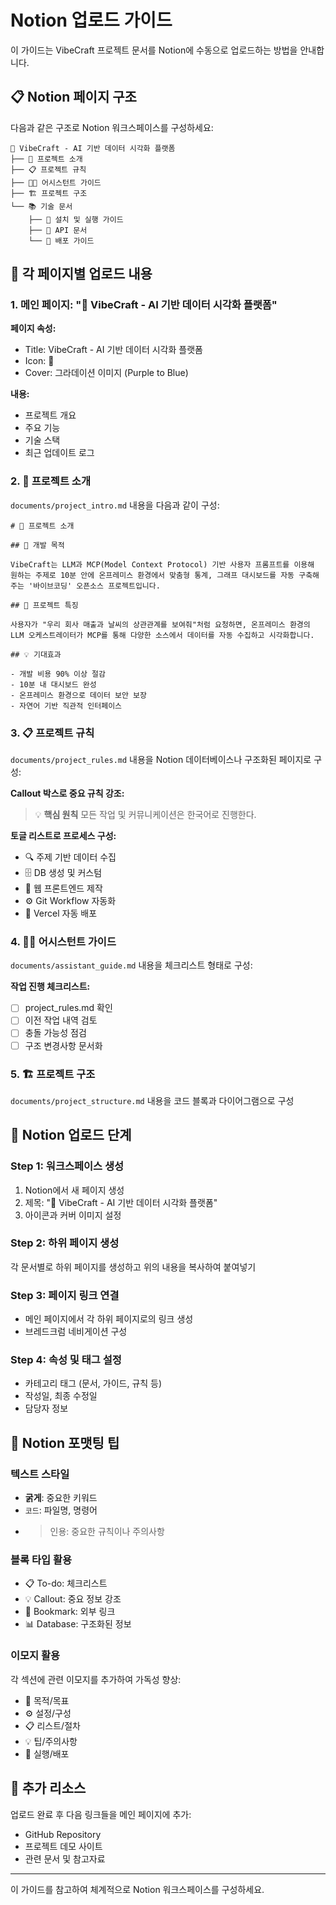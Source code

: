 # Notion 업로드 가이드

이 가이드는 VibeCraft 프로젝트 문서를 Notion에 수동으로 업로드하는 방법을 안내합니다.

## 📋 Notion 페이지 구조

다음과 같은 구조로 Notion 워크스페이스를 구성하세요:

```
🎨 VibeCraft - AI 기반 데이터 시각화 플랫폼
├── 📖 프로젝트 소개
├── 📋 프로젝트 규칙
├── 👨‍💻 어시스턴트 가이드
├── 🏗️ 프로젝트 구조
└── 📚 기술 문서
    ├── 🔧 설치 및 실행 가이드
    ├── 🎯 API 문서
    └── 🚀 배포 가이드
```

## 📄 각 페이지별 업로드 내용

### 1. 메인 페이지: "🎨 VibeCraft - AI 기반 데이터 시각화 플랫폼"

**페이지 속성:**
- Title: VibeCraft - AI 기반 데이터 시각화 플랫폼
- Icon: 🎨
- Cover: 그라데이션 이미지 (Purple to Blue)

**내용:**
- 프로젝트 개요
- 주요 기능
- 기술 스택
- 최근 업데이트 로그

### 2. 📖 프로젝트 소개

`documents/project_intro.md` 내용을 다음과 같이 구성:

```
# 📖 프로젝트 소개

## 🎯 개발 목적

VibeCraft는 LLM과 MCP(Model Context Protocol) 기반 사용자 프롬프트를 이용해 원하는 주제로 10분 안에 온프레미스 환경에서 맞춤형 통계, 그래프 대시보드를 자동 구축해 주는 '바이브코딩' 오픈소스 프로젝트입니다.

## 🌟 프로젝트 특징

사용자가 "우리 회사 매출과 날씨의 상관관계를 보여줘"처럼 요청하면, 온프레미스 환경의 LLM 오케스트레이터가 MCP를 통해 다양한 소스에서 데이터를 자동 수집하고 시각화합니다.

## 💡 기대효과

- 개발 비용 90% 이상 절감
- 10분 내 대시보드 완성
- 온프레미스 환경으로 데이터 보안 보장
- 자연어 기반 직관적 인터페이스
```

### 3. 📋 프로젝트 규칙

`documents/project_rules.md` 내용을 Notion 데이터베이스나 구조화된 페이지로 구성:

**Callout 박스로 중요 규칙 강조:**
> 💡 **핵심 원칙**
> 모든 작업 및 커뮤니케이션은 한국어로 진행한다.

**토글 리스트로 프로세스 구성:**
- 🔍 주제 기반 데이터 수집
- 🗄️ DB 생성 및 커스텀
- 🎨 웹 프론트엔드 제작
- ⚙️ Git Workflow 자동화
- 🚀 Vercel 자동 배포

### 4. 👨‍💻 어시스턴트 가이드

`documents/assistant_guide.md` 내용을 체크리스트 형태로 구성:

**작업 진행 체크리스트:**
- [ ] project_rules.md 확인
- [ ] 이전 작업 내역 검토
- [ ] 충돌 가능성 점검
- [ ] 구조 변경사항 문서화

### 5. 🏗️ 프로젝트 구조

`documents/project_structure.md` 내용을 코드 블록과 다이어그램으로 구성

## 🚀 Notion 업로드 단계

### Step 1: 워크스페이스 생성
1. Notion에서 새 페이지 생성
2. 제목: "🎨 VibeCraft - AI 기반 데이터 시각화 플랫폼"
3. 아이콘과 커버 이미지 설정

### Step 2: 하위 페이지 생성
각 문서별로 하위 페이지를 생성하고 위의 내용을 복사하여 붙여넣기

### Step 3: 페이지 링크 연결
- 메인 페이지에서 각 하위 페이지로의 링크 생성
- 브레드크럼 네비게이션 구성

### Step 4: 속성 및 태그 설정
- 카테고리 태그 (문서, 가이드, 규칙 등)
- 작성일, 최종 수정일
- 담당자 정보

## 📱 Notion 포맷팅 팁

### 텍스트 스타일
- **굵게**: 중요한 키워드
- `코드`: 파일명, 명령어
- > 인용: 중요한 규칙이나 주의사항

### 블록 타입 활용
- 📋 To-do: 체크리스트
- 💡 Callout: 중요 정보 강조
- 🔗 Bookmark: 외부 링크
- 📊 Database: 구조화된 정보

### 이모지 활용
각 섹션에 관련 이모지를 추가하여 가독성 향상:
- 🎯 목적/목표
- ⚙️ 설정/구성
- 📋 리스트/절차
- 💡 팁/주의사항
- 🚀 실행/배포

## 🔗 추가 리소스

업로드 완료 후 다음 링크들을 메인 페이지에 추가:
- GitHub Repository
- 프로젝트 데모 사이트
- 관련 문서 및 참고자료

---

이 가이드를 참고하여 체계적으로 Notion 워크스페이스를 구성하세요.